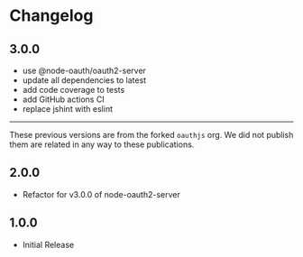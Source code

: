 # Changelog

## 3.0.0
- use @node-oauth/oauth2-server
- update all dependencies to latest
- add code coverage to tests
- add GitHub actions CI
- replace jshint with eslint

---
These previous versions are from the forked `oauthjs` org.
We did not publish them are related in any way to these publications.

## 2.0.0
* Refactor for v3.0.0 of node-oauth2-server

## 1.0.0
* Initial Release
